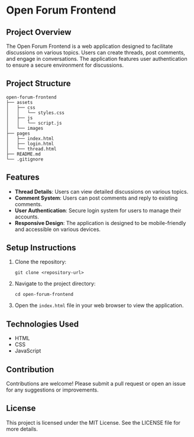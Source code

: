 # Open Forum Frontend

## Project Overview
The Open Forum Frontend is a web application designed to facilitate discussions on various topics. Users can create threads, post comments, and engage in conversations. The application features user authentication to ensure a secure environment for discussions.

## Project Structure
```
open-forum-frontend
├── assets
│   ├── css
│   │   └── styles.css
│   ├── js
│   │   └── script.js
│   └── images
├── pages
│   ├── index.html
│   ├── login.html
│   └── thread.html
├── README.md
└── .gitignore
```

## Features
- **Thread Details**: Users can view detailed discussions on various topics.
- **Comment System**: Users can post comments and reply to existing comments.
- **User Authentication**: Secure login system for users to manage their accounts.
- **Responsive Design**: The application is designed to be mobile-friendly and accessible on various devices.

## Setup Instructions
1. Clone the repository:
   ```
   git clone <repository-url>
   ```
2. Navigate to the project directory:
   ```
   cd open-forum-frontend
   ```
3. Open the `index.html` file in your web browser to view the application.

## Technologies Used
- HTML
- CSS
- JavaScript

## Contribution
Contributions are welcome! Please submit a pull request or open an issue for any suggestions or improvements.

## License
This project is licensed under the MIT License. See the LICENSE file for more details.